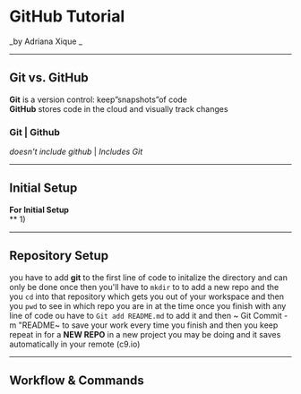 # GitHub Tutorial

_by Adriana Xique _

---
## Git vs. GitHub
**Git** is a version control: keep”snapshots”of code   
  **GitHub**  stores code in the cloud  and visually track changes   
   ### Git  | Github
_doesn't include github_ | _Includes Git_





---
## Initial Setup
**For Initial Setup**  
 ** 1) 


---
## Repository Setup
you have to add **git** to the first line of code to initalize the directory and can only be done once
then you'll have to `mkdir` to to add a new repo and the you `cd` into that repository which gets you out of your workspace
and then you `pwd` to see in which repo you are in at the time
once you finish with any line of code ou have to `Git add README.md` to add it and then ~ Git Commit -m  "README~ to save your work
every time you finish and then you keep repeat in for a **NEW REPO** in a new project you may be doing and it saves automatically in your remote (c9.io)


---
## Workflow & Commands